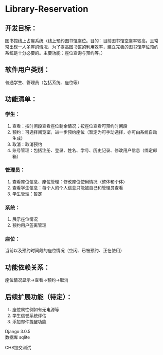 # Library-Reservation
## 开发目标：
图书馆线上占座系统（线上预约图书馆座位。目的：目前图书馆空座率较高，且常常出现一人多座的情况，为了提高图书馆的利用效率，建立完善的图书馆座位预约系统是十分必要的。主要功能：座位查询与预约等。） 

## 软件用户类别： 
普通学生、管理员（包括系统、座位等）

## 功能清单： 
### 学生： 
1.	查看：按时间段查看座位剩余情况；按座位查看可预约时间段
2.	预约：可选择阅览室，进一步预约座位（暂定为可手动选择，亦可由系统自动生成）
3.	取消：取消预约
4.	账号管理：包括注册、登录、姓名、学号、历史记录、修改用户信息（绑定邮箱）
### 管理员：
1.	查看座位信息、座位管理：修改座位使用情况（整体和个体）
2.	查看学生信息：每个人的个人信息只能被自己和管理员查看
3.	学生管理：暂定
### 系统：
1.	展示座位情况
2.	预约用户签离管理
### 座位：
当前以及预约时间段的座位情况（空闲、已被预约、正在使用）
## 功能依赖关系：
座位情况显示->查看->预约->取消
## 后续扩展功能（待定）：
1.	座位属性例如有无电源等
2.	学生信誉系统评估
3.	添加邮件提醒功能

Django 3.0.5  
数据库 sqlite

CHS提交测试
